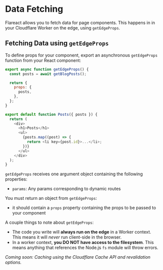 # Data Fetching

Flareact allows you to fetch data for page components. This happens in in your Cloudflare Worker on the edge, using `getEdgeProps`.

## Fetching Data using `getEdgeProps`

To define props for your component, export an asynchronous `getEdgeProps` function from your React component:

```js
export async function getEdgeProps() {
  const posts = await getBlogPosts();

  return {
    props: {
      posts,
    },
  };
}

export default function Posts({ posts }) {
  return (
    <div>
      <h1>Posts</h1>
      <ul>
        {posts.map((post) => {
          return <li key={post.id}>...</li>;
        })}
      </ul>
    </div>
  );
}
```

`getEdgeProps` receives one argument object containing the following properties:

- `params`: Any params corresponding to dynamic routes

You must return an object from `getEdgeProps`:

- it should contain a `props` property containing the props to be passed to your component

A couple things to note about `getEdgeProps`:

- The code you write will **always run on the edge** in a Worker context. This means it will _never_ run client-side in the browser.
- In a worker context, **you DO NOT have access to the filesystem**. This means anything that references the Node.js `fs` module will throw errors.

_Coming soon: Caching using the Cloudflare Cache API and revalidation options._
